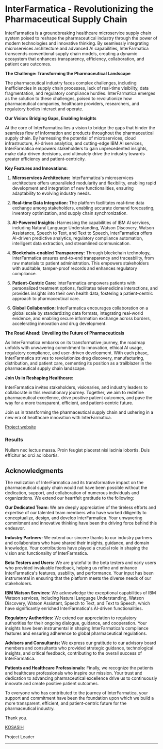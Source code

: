 # **InterFarmatica - Revolutionizing the Pharmaceutical Supply Chain**

InterFarmatica is a groundbreaking healthcare microservice supply chain system poised to reshape the pharmaceutical industry through the power of modern technologies and innovative thinking. By seamlessly integrating microservices architecture and advanced AI capabilities, InterFarmatica transcends conventional supply chain models, creating a dynamic ecosystem that enhances transparency, efficiency, collaboration, and patient care outcomes.

**The Challenge: Transforming the Pharmaceutical Landscape**

The pharmaceutical industry faces complex challenges, including inefficiencies in supply chain processes, lack of real-time visibility, data fragmentation, and regulatory compliance hurdles. InterFarmatica emerges as the solution to these challenges, poised to revolutionize how pharmaceutical companies, healthcare providers, researchers, and regulatory bodies interact and operate.

**Our Vision: Bridging Gaps, Enabling Insights**

At the core of InterFarmatica lies a vision to bridge the gaps that hinder the seamless flow of information and products throughout the pharmaceutical supply chain. By harnessing the potential of microservices, cloud infrastructure, AI-driven analytics, and cutting-edge IBM AI services, InterFarmatica empowers stakeholders to gain unprecedented insights, make data-driven decisions, and ultimately drive the industry towards greater efficiency and patient-centricity.

**Key Features and Innovations:**

1. **Microservices Architecture:** InterFarmatica's microservices architecture offers unparalleled modularity and flexibility, enabling rapid development and integration of new functionalities, ensuring adaptability to evolving industry needs.

2. **Real-time Data Integration:** The platform facilitates real-time data exchange among stakeholders, enabling accurate demand forecasting, inventory optimization, and supply chain synchronization.

3. **AI-Powered Insights:** Harnessing the capabilities of IBM AI services, including Natural Language Understanding, Watson Discovery, Watson Assistance, Speech to Text, and Text to Speech, InterFarmatica offers AI-driven predictive analytics, regulatory compliance automation, intelligent data extraction, and streamlined communication.

4. **Blockchain-enabled Transparency:** Through blockchain technology, InterFarmatica ensures end-to-end transparency and traceability, from raw materials to patient administration. This empowers stakeholders with auditable, tamper-proof records and enhances regulatory compliance.

5. **Patient-Centric Care:** InterFarmatica empowers patients with personalized treatment options, facilitates telemedicine interactions, and provides insights into their own health data, fostering a patient-centric approach to pharmaceutical care.

6. **Global Collaboration:** InterFarmatica encourages collaboration on a global scale by standardizing data formats, integrating real-world evidence, and enabling secure information exchange across borders, accelerating innovation and drug development.

**The Road Ahead: Unveiling the Future of Pharmaceuticals**

As InterFarmatica embarks on its transformative journey, the roadmap unfolds with unwavering commitment to innovation, ethical AI usage, regulatory compliance, and user-driven development. With each phase, InterFarmatica strives to revolutionize drug discovery, manufacturing, distribution, and patient care, cementing its position as a trailblazer in the pharmaceutical supply chain landscape.

**Join Us in Reshaping Healthcare:** 

InterFarmatica invites stakeholders, visionaries, and industry leaders to collaborate in this revolutionary journey. Together, we aim to redefine pharmaceutical excellence, drive positive patient outcomes, and pave the way for a more transparent, efficient, and patient-centric future.

Join us in transforming the pharmaceutical supply chain and ushering in a new era of healthcare innovation with InterFarmatica.

[Project website](https://sample-project.s3-web.us-east.cloud-object-storage.appdomain.cloud/)

### Results

Nullam nec lectus massa. Proin feugiat placerat nisi lacinia lobortis. Duis efficitur ac orci ac lobortis.

## Acknowledgments

The realization of InterFarmatica and its transformative impact on the pharmaceutical supply chain would not have been possible without the dedication, support, and collaboration of numerous individuals and organizations. We extend our heartfelt gratitude to the following:

**Our Dedicated Team:**
We are deeply appreciative of the tireless efforts and expertise of our talented team members who have worked diligently to conceptualize, design, and develop InterFarmatica. Your unwavering commitment and innovative thinking have been the driving force behind this endeavor.

**Industry Partners:**
We extend our sincere thanks to our industry partners and collaborators who have shared their insights, guidance, and domain knowledge. Your contributions have played a crucial role in shaping the vision and functionality of InterFarmatica.

**Beta Testers and Users:**
We are grateful to the beta testers and early users who provided invaluable feedback, helping us refine and enhance InterFarmatica's features, usability, and performance. Your input has been instrumental in ensuring that the platform meets the diverse needs of our stakeholders.

**IBM Watson Services:**
We acknowledge the exceptional capabilities of IBM Watson services, including Natural Language Understanding, Watson Discovery, Watson Assistant, Speech to Text, and Text to Speech, which have significantly enriched InterFarmatica's AI-driven functionalities.

**Regulatory Authorities:**
We extend our appreciation to regulatory authorities for their ongoing dialogue, guidance, and cooperation. Your insights have been instrumental in shaping InterFarmatica's compliance features and ensuring adherence to global pharmaceutical regulations.

**Advisors and Consultants:**
We express our gratitude to our advisory board members and consultants who provided strategic guidance, technological insights, and critical feedback, contributing to the overall success of InterFarmatica.

**Patients and Healthcare Professionals:**
Finally, we recognize the patients and healthcare professionals who inspire our mission. Your trust and dedication to advancing pharmaceutical excellence drive us to continuously innovate and create positive patient outcomes.

To everyone who has contributed to the journey of InterFarmatica, your support and commitment have been the foundation upon which we build a more transparent, efficient, and patient-centric future for the pharmaceutical industry.

Thank you.

[KOSASIH](https://www.linkedin.com/in/kosasih-81b46b5a) 

Project Leader

---
